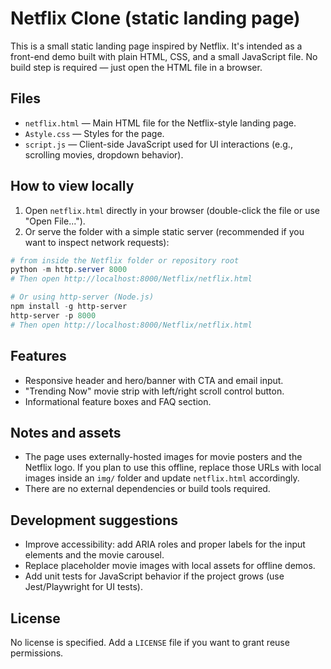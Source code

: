 # Netflix Clone (static landing page)

This is a small static landing page inspired by Netflix. It's intended as a front-end demo built with plain HTML, CSS, and a small JavaScript file. No build step is required — just open the HTML file in a browser.

## Files

- `netflix.html` — Main HTML file for the Netflix-style landing page.
- `Astyle.css` — Styles for the page.
- `script.js` — Client-side JavaScript used for UI interactions (e.g., scrolling movies, dropdown behavior).

## How to view locally

1. Open `netflix.html` directly in your browser (double-click the file or use "Open File...").
2. Or serve the folder with a simple static server (recommended if you want to inspect network requests):

```powershell
# from inside the Netflix folder or repository root
python -m http.server 8000
# Then open http://localhost:8000/Netflix/netflix.html

# Or using http-server (Node.js)
npm install -g http-server
http-server -p 8000
# Then open http://localhost:8000/Netflix/netflix.html
```

## Features

- Responsive header and hero/banner with CTA and email input.
- "Trending Now" movie strip with left/right scroll control button.
- Informational feature boxes and FAQ section.

## Notes and assets

- The page uses externally-hosted images for movie posters and the Netflix logo. If you plan to use this offline, replace those URLs with local images inside an `img/` folder and update `netflix.html` accordingly.
- There are no external dependencies or build tools required.

## Development suggestions

- Improve accessibility: add ARIA roles and proper labels for the input elements and the movie carousel.
- Replace placeholder movie images with local assets for offline demos.
- Add unit tests for JavaScript behavior if the project grows (use Jest/Playwright for UI tests).

## License

No license is specified. Add a `LICENSE` file if you want to grant reuse permissions.


